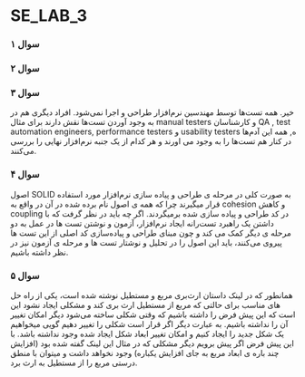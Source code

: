 # SE_LAB_3
<h3>سوال ۱</h3>
<p></p>
<h3>سوال ۲</h3>
<p></p>
<h3>سوال ۳</h3>
<p>خیر. همه تست‌ها توسط مهندسین نرم‌افزار طراحی و اجرا نمی‌شود. افراد دیگری هم در به وجود آوردن تست‌ها نقش دارند برای مثال  manual testers و کارشناسان QA , test automation engineers, performance testers و usability testers ه, همه این آدم‌ها در کنار هم تست‌ها را به وجود می ‌اورند و هر کدام از یک جنبه نرم‌افزار نهایی را بررسی می‌کنند.</p>
<h3>سوال ۴</h3>
<p>اصول SOLID به صورت کلی در مرحله ی طراحی و پیاده سازی نرم‌افزار مورد استفاده قرار میگیرند چرا که همه ی اصول نام برده شده در آن در واقع به cohesion و کاهش coupling در کد طراحی و پیاده سازی شده برمیگردند.  اگر چه باید در نظر گرفت که با داشتن یک راهبرد تست‌رانه ایجاد نرم‌افزار، آزمون و نوشتن تست ها در عمل به دو مرحله ی دیگر کمک می کند و چون مبنای طراحی و پیاده‌سازی کد اصلی از این تست ها پیروی می‌کنند، باید این اصول را در تحلیل و نوشتار تست ها و مرحله ی آزمون نیز در نظر داشته باشیم.

</p>
<h3>سوال ۵</h3>
<p>همانطور که در لینک داستان ارث‌بری مربع و مستطیل نوشته شده است، یکی از راه حل های مناسب برای حالتی که مربع از مستطیل ارث بری کند و مشکلی ایجاد نشود این است که این پیش فرض را داشته باشیم که وقتی شکلی ساخته می‌شود دیگر امکان تغییر آن را نداشته باشیم. به عبارت دیگر اگر قرار است شکلی را تغییر دهیم گویی میخواهیم یک شکل جدید را ایجاد کنیم و امکان تغییر ابعاد شکل ایجاد شده وجود نداشته باشد. با این پیش فرض اگر پیش برویم دیگر مشکلی که در مثال این لینک گفته شده بود (افزایش چند باره ی ابعاد مربع به جای افزایش یکباره) وجود نخواهد داشت و میتوان با منطق درستی مربع را از مستطیل به ارث برد.
</p>
